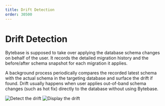 ```yaml
---
title: Drift Detection
order: 30500
---
```


# Drift Detection

Bytebase is supposed to take over applying the database schema changes on behalf of the user. It records the detailed migration history and the before/after schema snapshot for each migration it applies.&#x20;

A background process periodically compares the recorded latest schema with the actual schema in the targeting database and surface the drift if found. Drift usually happens when user applies out-of-band schema changes (such as hot fix) directly to the database without using Bytebase.

![Detect the drift](/docs-assets/schema-drift-bytebase.png)
![Display the drift](/docs-assets/schema-drift-gitlab.png)
